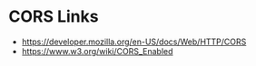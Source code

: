 # CORS Links
 - https://developer.mozilla.org/en-US/docs/Web/HTTP/CORS
 - https://www.w3.org/wiki/CORS_Enabled
